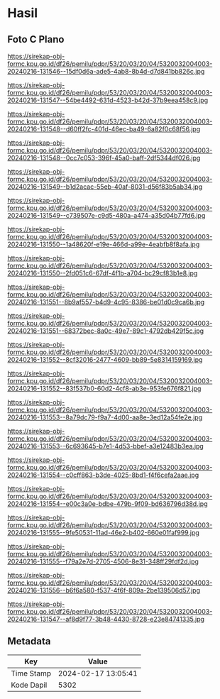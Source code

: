 # Hasil

## Foto C Plano

https://sirekap-obj-formc.kpu.go.id/df26/pemilu/pdpr/53/20/03/20/04/5320032004003-20240216-131546--15df0d6a-ade5-4ab8-8b4d-d7d841bb826c.jpg

https://sirekap-obj-formc.kpu.go.id/df26/pemilu/pdpr/53/20/03/20/04/5320032004003-20240216-131547--54be4492-631d-4523-b42d-37b9eea458c9.jpg

https://sirekap-obj-formc.kpu.go.id/df26/pemilu/pdpr/53/20/03/20/04/5320032004003-20240216-131548--d60ff2fc-401d-46ec-ba49-6a82f0c68f56.jpg

https://sirekap-obj-formc.kpu.go.id/df26/pemilu/pdpr/53/20/03/20/04/5320032004003-20240216-131548--0cc7c053-396f-45a0-baff-2df5344df026.jpg

https://sirekap-obj-formc.kpu.go.id/df26/pemilu/pdpr/53/20/03/20/04/5320032004003-20240216-131549--b1d2acac-55eb-40af-8031-d56f83b5ab34.jpg

https://sirekap-obj-formc.kpu.go.id/df26/pemilu/pdpr/53/20/03/20/04/5320032004003-20240216-131549--c739507e-c9d5-480a-a474-a35d04b77fd6.jpg

https://sirekap-obj-formc.kpu.go.id/df26/pemilu/pdpr/53/20/03/20/04/5320032004003-20240216-131550--1a48620f-e19e-466d-a99e-4eabfb8f8afa.jpg

https://sirekap-obj-formc.kpu.go.id/df26/pemilu/pdpr/53/20/03/20/04/5320032004003-20240216-131550--2fd051c6-67df-4f1b-a704-bc29cf83b1e8.jpg

https://sirekap-obj-formc.kpu.go.id/df26/pemilu/pdpr/53/20/03/20/04/5320032004003-20240216-131551--8b9af557-b4d9-4c95-8386-be01d0c9ca6b.jpg

https://sirekap-obj-formc.kpu.go.id/df26/pemilu/pdpr/53/20/03/20/04/5320032004003-20240216-131551--68372bec-8a0c-49e7-89c1-4792db429f5c.jpg

https://sirekap-obj-formc.kpu.go.id/df26/pemilu/pdpr/53/20/03/20/04/5320032004003-20240216-131552--8cf32016-2477-4609-bb89-5e8314159169.jpg

https://sirekap-obj-formc.kpu.go.id/df26/pemilu/pdpr/53/20/03/20/04/5320032004003-20240216-131552--83f537b0-60d2-4cf8-ab3e-953fe676f821.jpg

https://sirekap-obj-formc.kpu.go.id/df26/pemilu/pdpr/53/20/03/20/04/5320032004003-20240216-131553--8a79dc79-f9a7-4d00-aa8e-3ed12a54fe2e.jpg

https://sirekap-obj-formc.kpu.go.id/df26/pemilu/pdpr/53/20/03/20/04/5320032004003-20240216-131553--6c693645-b7e1-4d53-bbef-a3e12483b3ea.jpg

https://sirekap-obj-formc.kpu.go.id/df26/pemilu/pdpr/53/20/03/20/04/5320032004003-20240216-131554--c0cff863-b3de-4025-8bd1-f4f6cefa2aae.jpg

https://sirekap-obj-formc.kpu.go.id/df26/pemilu/pdpr/53/20/03/20/04/5320032004003-20240216-131554--e00c3a0e-bdbe-479b-9f09-bd636796d38d.jpg

https://sirekap-obj-formc.kpu.go.id/df26/pemilu/pdpr/53/20/03/20/04/5320032004003-20240216-131555--9fe50531-11ad-46e2-b402-660e01faf999.jpg

https://sirekap-obj-formc.kpu.go.id/df26/pemilu/pdpr/53/20/03/20/04/5320032004003-20240216-131555--f79a2e7d-2705-4506-8e31-348ff29fdf2d.jpg

https://sirekap-obj-formc.kpu.go.id/df26/pemilu/pdpr/53/20/03/20/04/5320032004003-20240216-131556--b6f6a580-f537-4f6f-809a-2be139506d57.jpg

https://sirekap-obj-formc.kpu.go.id/df26/pemilu/pdpr/53/20/03/20/04/5320032004003-20240216-131547--af8d9f77-3b48-4430-8728-e23e84741335.jpg


## Metadata

| Key        | Value               |
| ---------- | ------------------- |
| Time Stamp | 2024-02-17 13:05:41 |
| Kode Dapil | 5302                |



